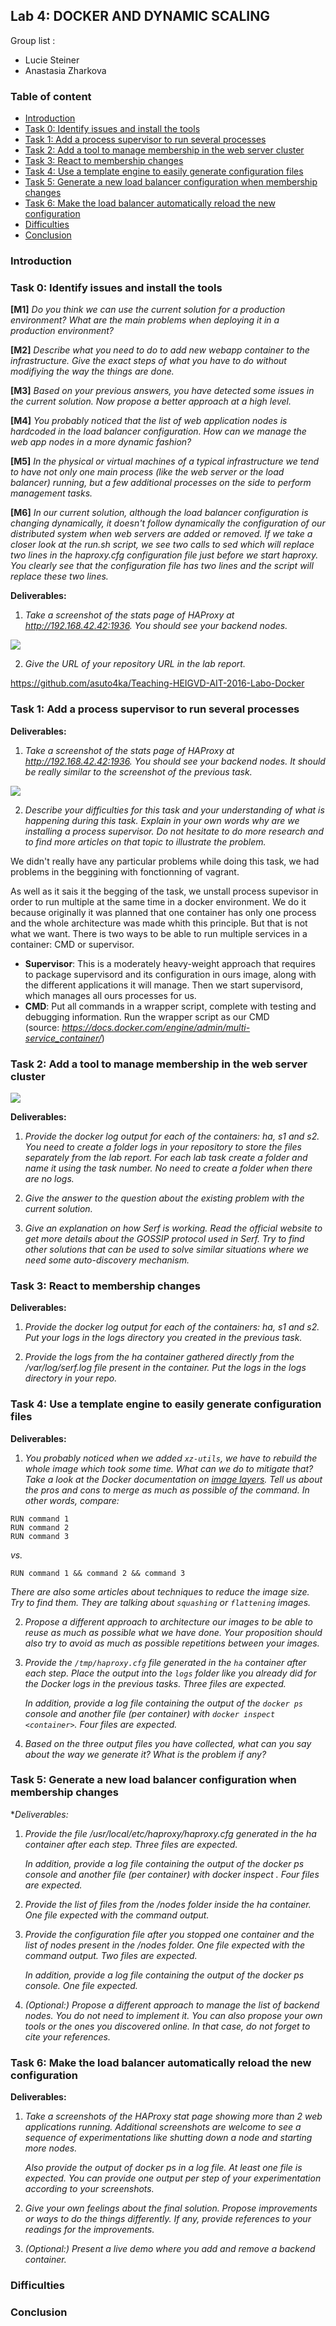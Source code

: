 ## Lab 4: DOCKER AND DYNAMIC SCALING ##
Group list : 

 * Lucie Steiner
 * Anastasia Zharkova

### Table of content ###
- [Introduction](#intro)
- [Task 0: Identify issues and install the tools](#task0)
- [Task 1: Add a process supervisor to run several processes](#task1)
- [Task 2: Add a tool to manage membership in the web server cluster](#task2)
- [Task 3: React to membership changes](#task3)
- [Task 4: Use a template engine to easily generate configuration files](#task4)
- [Task 5: Generate a new load balancer configuration when membership changes](#task5)
- [Task 6: Make the load balancer automatically reload the new configuration](#task6)
- [Difficulties](#difficulties)
- [Conclusion](#conclusion)

### <a name="intro"></a> Introduction ###

### <a name="task0"></a> Task 0: Identify issues and install the tools ###

**[M1]** *Do you think we can use the current solution for a production environment? What are the main problems when deploying it in a production environment?*

**[M2]** *Describe what you need to do to add new webapp container to the infrastructure. Give the exact steps of what you have to do without modifiying the way the things are done.*

**[M3]** *Based on your previous answers, you have detected some issues in the current solution. Now propose a better approach at a high level.*

**[M4]** *You probably noticed that the list of web application nodes is hardcoded in the load balancer configuration. How can we manage the web app nodes in a more dynamic fashion?*

**[M5]** *In the physical or virtual machines of a typical infrastructure we tend to have not only one main process (like the web server or the load balancer) running, but a few additional processes on the side to perform management tasks.*

**[M6]** *In our current solution, although the load balancer configuration is changing dynamically, it doesn't follow dynamically the configuration of our distributed system when web servers are added or removed. If we take a closer look at the run.sh script, we see two calls to sed which will replace two lines in the haproxy.cfg configuration file just before we start haproxy. You clearly see that the configuration file has two lines and the script will replace these two lines.*

**Deliverables:**


1. *Take a screenshot of the stats page of HAProxy at http://192.168.42.42:1936. You should see your backend nodes.*

 ![](images/delivrable1.png)

2. *Give the URL of your repository URL in the lab report.*

https://github.com/asuto4ka/Teaching-HEIGVD-AIT-2016-Labo-Docker

### <a name="task1"></a> Task 1: Add a process supervisor to run several processes ###

**Deliverables:**

1. *Take a screenshot of the stats page of HAProxy at http://192.168.42.42:1936. You should see your backend nodes. It should be really similar to the screenshot of the previous task.*

 ![](images/task1_1.png)

2. *Describe your difficulties for this task and your understanding of what is happening during this task. Explain in your own words why are we installing a process supervisor. Do not hesitate to do more research and to find more articles on that topic to illustrate the problem.*

We didn't really have any particular problems while doing this task, we had problems in the beggining with fonctionning of vagrant. 

As well as it sais it the begging of the task, we unstall process supevisor in order to run multiple at the same time in a docker environment. We do it because originally it was planned that one container has only one process and the whole architecture was made whith this principle. But that is not what we want. There is two ways to be able to run multiple services in a container: CMD or supervisor. 

- **Supervisor**: This is a moderately heavy-weight approach that requires to package supervisord and its configuration in ours image, along with the different applications it will manage. Then we start supervisord, which manages all ours processes for us.
- **CMD**: Put all commands in a wrapper script, complete with testing and debugging information. Run the wrapper script as our CMD </br> (source: *https://docs.docker.com/engine/admin/multi-service_container/*)


### <a name="task2"></a> Task 2: Add a tool to manage membership in the web server cluster ###

 ![](images/task2_preuve_connectivite_ping.png)

**Deliverables:**

1. *Provide the docker log output for each of the containers: ha, s1 and s2. You need to create a folder logs in your repository to store the files separately from the lab report. For each lab task create a folder and name it using the task number. No need to create a folder when there are no logs.*

2. *Give the answer to the question about the existing problem with the current solution.*

3. *Give an explanation on how Serf is working. Read the official website to get more details about the GOSSIP protocol used in Serf. Try to find other solutions that can be used to solve similar situations where we need some auto-discovery mechanism.*

### <a name="task3"></a> Task 3: React to membership changes ###

**Deliverables:**

1. *Provide the docker log output for each of the containers: ha, s1 and s2. Put your logs in the logs directory you created in the previous task.*

2. *Provide the logs from the ha container gathered directly from the /var/log/serf.log file present in the container. Put the logs in the logs directory in your repo.*


### <a name="task4"></a> Task 4: Use a template engine to easily generate configuration files ###

**Deliverables:**

1. *You probably noticed when we added `xz-utils`, we have to rebuild the whole image which took some time. What can we do to mitigate that? Take a look at the Docker documentation on [image layers](https://docs.docker.com/engine/userguide/storagedriver/imagesandcontainers/#images-and-layers). Tell us about the pros and cons to merge as much as possible of the command. In other words, compare:*

  ```
  RUN command 1
  RUN command 2
  RUN command 3
  ```

  *vs.*

  ```
  RUN command 1 && command 2 && command 3
  ```

*There are also some articles about techniques to reduce the image size. Try to find them. They are talking about `squashing` or `flattening` images.*

2. *Propose a different approach to architecture our images to be able to reuse as much as possible what we have done. Your proposition should also try to avoid as much as possible repetitions between your images.*

3. *Provide the `/tmp/haproxy.cfg` file generated in the `ha` container after each step.  Place the output into the `logs` folder like you already did for the Docker logs in the previous tasks. Three files are expected.*
   
	*In addition, provide a log file containing the output of the `docker ps` console and another file (per container) with `docker inspect <container>`. Four files are expected.*
   
4. *Based on the three output files you have collected, what can you say about the way we generate it? What is the problem if any?*

### <a name="task5"></a> Task 5: Generate a new load balancer configuration when membership changes ###

**Deliverables:*

1. *Provide the file /usr/local/etc/haproxy/haproxy.cfg generated in the ha container after each step. Three files are expected.*

	*In addition, provide a log file containing the output of the docker ps console and another file (per container) with docker inspect <container>. Four files are expected.*

2. *Provide the list of files from the /nodes folder inside the ha container. One file expected with the command output.*

3. *Provide the configuration file after you stopped one container and the list of nodes present in the /nodes folder. One file expected with the command output. Two files are expected.*

	*In addition, provide a log file containing the output of the docker ps console. One file expected.*

4. *(Optional:) Propose a different approach to manage the list of backend nodes. You do not need to implement it. You can also propose your own tools or the ones you discovered online. In that case, do not forget to cite your references.*

### <a name="task6"></a> Task 6: Make the load balancer automatically reload the new configuration ###

**Deliverables:**

1. *Take a screenshots of the HAProxy stat page showing more than 2 web applications running. Additional screenshots are welcome to see a sequence of experimentations like shutting down a node and starting more nodes.*

	*Also provide the output of docker ps in a log file. At least one file is expected. You can provide one output per step of your experimentation according to your screenshots.*

2. *Give your own feelings about the final solution. Propose improvements or ways to do the things differently. If any, provide references to your readings for the improvements.*

3. *(Optional:) Present a live demo where you add and remove a backend container.*

### <a name="difficulties"></a> Difficulties ###

### <a name="conclusion"></a> Conclusion ###
